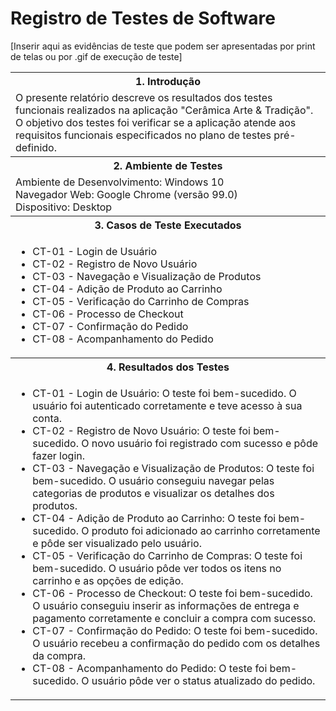 # Registro de Testes de Software

<table>
  <tr>
    <th>1. Introdução</th>
  </tr>
  <tr>
    <td>O presente relatório descreve os resultados dos testes funcionais realizados na aplicação "Cerâmica Arte & Tradição". O objetivo dos testes foi verificar se a aplicação atende aos requisitos funcionais especificados no plano de testes pré-definido.</td>
  </tr>
  <tr>
    <th>2. Ambiente de Testes</th>
  </tr>
  <tr>
    <td>Ambiente de Desenvolvimento: Windows 10<br>Navegador Web: Google Chrome (versão 99.0)<br>Dispositivo: Desktop</td>
  </tr>
  <tr>
    <th>3. Casos de Teste Executados</th>
  </tr>
  <tr>
    <td>
      <ul>
        <li>CT-01 - Login de Usuário</li>
        <li>CT-02 - Registro de Novo Usuário</li>
        <li>CT-03 - Navegação e Visualização de Produtos</li>
        <li>CT-04 - Adição de Produto ao Carrinho</li>
        <li>CT-05 - Verificação do Carrinho de Compras</li>
        <li>CT-06 - Processo de Checkout</li>
        <li>CT-07 - Confirmação do Pedido</li>
        <li>CT-08 - Acompanhamento do Pedido</li>
      </ul>
    </td>
  </tr>
  <tr>
    <th>4. Resultados dos Testes</th>
  </tr>
  <tr>
    <td>
      <ul>
        <li>CT-01 - Login de Usuário: O teste foi bem-sucedido. O usuário foi autenticado corretamente e teve acesso à sua conta.</li>
        <li>CT-02 - Registro de Novo Usuário: O teste foi bem-sucedido. O novo usuário foi registrado com sucesso e pôde fazer login.</li>
        <li>CT-03 - Navegação e Visualização de Produtos: O teste foi bem-sucedido. O usuário conseguiu navegar pelas categorias de produtos e visualizar os detalhes dos produtos.</li>
        <li>CT-04 - Adição de Produto ao Carrinho: O teste foi bem-sucedido. O produto foi adicionado ao carrinho corretamente e pôde ser visualizado pelo usuário.</li>
        <li>CT-05 - Verificação do Carrinho de Compras: O teste foi bem-sucedido. O usuário pôde ver todos os itens no carrinho e as opções de edição.</li>
        <li>CT-06 - Processo de Checkout: O teste foi bem-sucedido. O usuário conseguiu inserir as informações de entrega e pagamento corretamente e concluir a compra com sucesso.</li>
        <li>CT-07 - Confirmação do Pedido: O teste foi bem-sucedido. O usuário recebeu a confirmação do pedido com os detalhes da compra.</li>
        <li>CT-08 - Acompanhamento do Pedido: O teste foi bem-sucedido. O usuário pôde ver o status atualizado do pedido.</li>
      </ul>
    </td>
  </tr>

[Inserir aqui as evidências de teste que podem ser apresentadas por print de telas ou por .gif de execução de teste]
